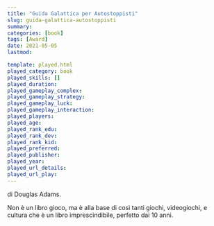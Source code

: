 ```yaml
---
title: "Guida Galattica per Autostoppisti"
slug: guida-galattica-autostoppisti
summary: 
categories: [book]
tags: [Award]
date: 2021-05-05
lastmod: 

template: played.html
played_category: book
played_skills: []
played_duration: 
played_gameplay_complex: 
played_gameplay_strategy: 
played_gameplay_luck: 
played_gameplay_interaction: 
played_players: 
played_age: 
played_rank_edu: 
played_rank_dev: 
played_rank_kid: 
played_preferred: 
played_publisher: 
played_year: 
played_url_details: 
played_url_play: 
---
```



di Douglas Adams.

Non è un libro gioco, ma è alla base di così tanti giochi, videogiochi, e cultura che è un libro imprescindibile, perfetto dai 10 anni.
